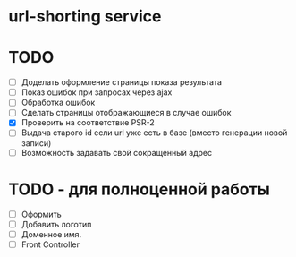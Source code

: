 # url-shorting service
# TODO
- [ ] Доделать оформление страницы показа результата
- [ ] Показ ошибок при запросах через ajax
- [ ] Обработка ошибок
- [ ] Сделать страницы отображающиеся в случае ошибок
- [x] Проверить на соответствие PSR-2
- [ ] Выдача старого id если url уже есть в базе (вместо генерации новой записи)
- [ ] Возможность задавать свой сокращенный адрес

# TODO - для полноценной работы
- [ ] Оформить
- [ ] Добавить логотип
- [ ] Доменное имя.
- [ ] Front Controller